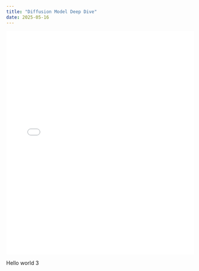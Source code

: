 ```yaml
---
title: "Diffusion Model Deep Dive"
date: 2025-05-16
---
```


<embed src="../_pdf/Diffusion.pdf" type="application/pdf" width="100%" height="600">

Hello world 3
